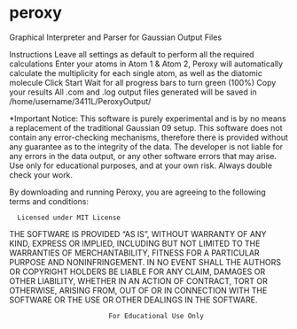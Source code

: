 # peroxy
Graphical Interpreter and Parser for Gaussian Output Files


Instructions
Leave all settings as default to perform all the required calculations
Enter your atoms in Atom 1 & Atom 2, Peroxy will automatically calculate the multiplicity for each single atom, as well as the diatomic molecule
Click Start
Wait for all progress bars to turn green (100%)
Copy your results
All .com and .log output files generated will be saved in /home/username/3411L/PeroxyOutput/
 
*Important Notice:  This software is purely experimental and is by no means a replacement of the traditional Gaussian 09 setup.  This software does not contain any error-checking mechanisms, therefore there is provided without any guarantee as to the integrity of the data.  The developer is not liable for any errors in the data output, or any other software errors that may arise.  Use only for educational purposes, and at your own risk.  Always double check your work.

 

By downloading and running Peroxy, you are agreeing to the following terms and conditions:

      Licensed under MIT License
THE SOFTWARE IS PROVIDED “AS IS”, WITHOUT WARRANTY OF ANY KIND, EXPRESS OR IMPLIED, INCLUDING BUT NOT LIMITED TO THE WARRANTIES OF MERCHANTABILITY, FITNESS FOR A PARTICULAR PURPOSE AND NONINFRINGEMENT. IN NO EVENT SHALL THE AUTHORS OR COPYRIGHT HOLDERS BE LIABLE FOR ANY CLAIM, DAMAGES OR OTHER LIABILITY, WHETHER IN AN ACTION OF CONTRACT, TORT OR OTHERWISE, ARISING FROM, OUT OF OR IN CONNECTION WITH THE SOFTWARE OR THE USE OR OTHER DEALINGS IN THE SOFTWARE.

                             For Educational Use Only

